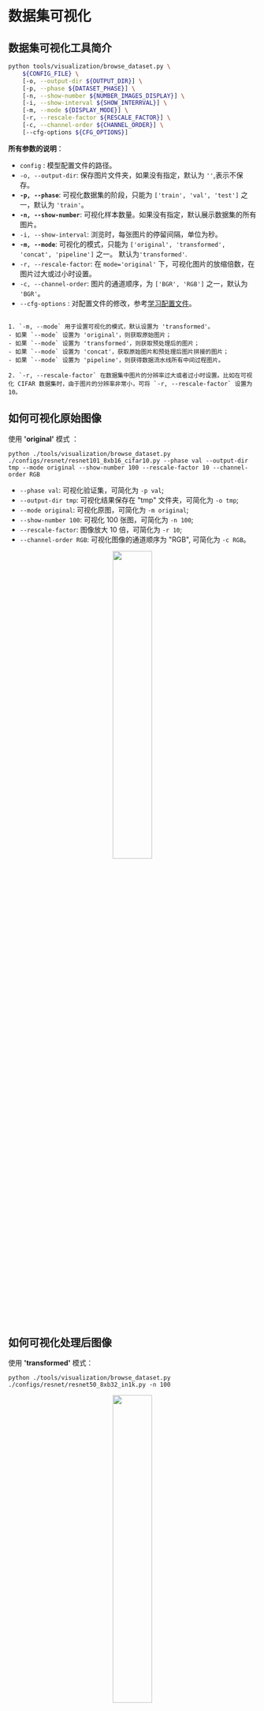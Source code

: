 # 数据集可视化

## 数据集可视化工具简介

```bash
python tools/visualization/browse_dataset.py \
    ${CONFIG_FILE} \
    [-o, --output-dir ${OUTPUT_DIR}] \
    [-p, --phase ${DATASET_PHASE}] \
    [-n, --show-number ${NUMBER_IMAGES_DISPLAY}] \
    [-i, --show-interval ${SHOW_INTERRVAL}] \
    [-m, --mode ${DISPLAY_MODE}] \
    [-r, --rescale-factor ${RESCALE_FACTOR}] \
    [-c, --channel-order ${CHANNEL_ORDER}] \
    [--cfg-options ${CFG_OPTIONS}]
```

**所有参数的说明**：

- `config` : 模型配置文件的路径。
- `-o, --output-dir`: 保存图片文件夹，如果没有指定，默认为 `''`,表示不保存。
- **`-p, --phase`**: 可视化数据集的阶段，只能为 `['train', 'val', 'test']` 之一，默认为 `'train'`。
- **`-n, --show-number`**: 可视化样本数量。如果没有指定，默认展示数据集的所有图片。
- `-i, --show-interval`: 浏览时，每张图片的停留间隔，单位为秒。
- **`-m, --mode`**: 可视化的模式，只能为 `['original', 'transformed', 'concat', 'pipeline']` 之一。 默认为`'transformed'`.
- `-r, --rescale-factor`: 在 `mode='original'` 下，可视化图片的放缩倍数，在图片过大或过小时设置。
- `-c, --channel-order`: 图片的通道顺序，为  `['BGR', 'RGB']` 之一，默认为 `'BGR'`。
- `--cfg-options` : 对配置文件的修改，参考[学习配置文件](../user_guides/config.md)。

```{note}

1. `-m, --mode` 用于设置可视化的模式，默认设置为 'transformed'。
- 如果 `--mode` 设置为 'original'，则获取原始图片；
- 如果 `--mode` 设置为 'transformed'，则获取预处理后的图片；
- 如果 `--mode` 设置为 'concat'，获取原始图片和预处理后图片拼接的图片；
- 如果 `--mode` 设置为 'pipeline'，则获得数据流水线所有中间过程图片。

2. `-r, --rescale-factor` 在数据集中图片的分辨率过大或者过小时设置。比如在可视化 CIFAR 数据集时，由于图片的分辨率非常小，可将 `-r, --rescale-factor` 设置为 10。
```

## 如何可视化原始图像

使用 **'original'** 模式 ：

```shell
python ./tools/visualization/browse_dataset.py ./configs/resnet/resnet101_8xb16_cifar10.py --phase val --output-dir tmp --mode original --show-number 100 --rescale-factor 10 --channel-order RGB
```

- `--phase val`: 可视化验证集，可简化为 `-p val`;
- `--output-dir tmp`: 可视化结果保存在 "tmp" 文件夹，可简化为 `-o tmp`;
- `--mode original`: 可视化原图，可简化为 `-m original`;
- `--show-number 100`: 可视化 100 张图，可简化为 `-n 100`;
- `--rescale-factor`: 图像放大 10 倍，可简化为 `-r 10`;
- `--channel-order RGB`: 可视化图像的通道顺序为 "RGB", 可简化为 `-c RGB`。

<div align=center><img src="https://user-images.githubusercontent.com/18586273/190993839-216a7a1e-590e-47b9-92ae-08f87a7d58df.jpg" style=" width: auto; height: 40%; "></div>

## 如何可视化处理后图像

使用 **'transformed'** 模式：

```shell
python ./tools/visualization/browse_dataset.py ./configs/resnet/resnet50_8xb32_in1k.py -n 100
```

<div align=center><img src="https://user-images.githubusercontent.com/18586273/190994696-737b09d9-d0fb-4593-94a2-4487121e0286.JPEG" style=" width: auto; height: 40%; "></div>

## 如何同时可视化原始图像与处理后图像

使用 **'concat'** 模式：

```shell
python ./tools/visualization/browse_dataset.py configs/swin_transformer/swin-small_16xb64_in1k.py -n 10 -m concat
```

<div align=center><img src="https://user-images.githubusercontent.com/18586273/190995078-3872feb2-d4e2-4727-a21b-7062d52f7d3e.JPEG" style=" width: auto; height: 40%; "></div>

使用 **'pipeline'** 模式：

```shell
python ./tools/visualization/browse_dataset.py configs/swin_transformer/swin-small_16xb64_in1k.py -m pipeline
```

<div align=center><img src="https://user-images.githubusercontent.com/18586273/190995525-fac0220f-6630-4013-b94a-bc6de4fdff7a.JPEG" style=" width: auto; height: 40%; "></div>

```shell
python ./tools/visualization/browse_dataset.py configs/beit/beit_beit-base-p16_8xb256-amp-coslr-300e_in1k.py -m pipeline
```

<div align=center><img src="https://user-images.githubusercontent.com/26739999/226542300-74216187-e3d0-4a6e-8731-342abe719721.png" style=" width: auto; height: 40%; "></div>
